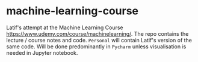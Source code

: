 # machine-learning-course
Latif's attempt at the Machine Learning Course https://www.udemy.com/course/machinelearning/. 
The repo contains the lecture / course notes and code. `Personal` will contain Latif's version of the same code. Will be done predominantly in `Pycharm` unless visualisation is needed in Jupyter notebook.

